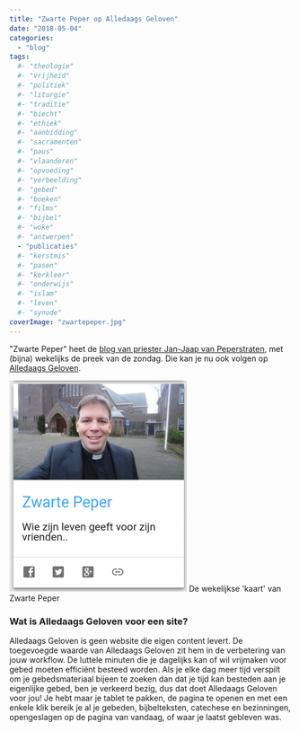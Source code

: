 ```yaml
---
title: "Zwarte Peper op Alledaags Geloven"
date: "2018-05-04"
categories: 
  - "blog"
tags:
  #- "theologie"
  #- "vrijheid"
  #- "politiek"
  #- "liturgie"
  #- "traditie"
  #- "biecht"
  #- "ethiek"
  #- "aanbidding"
  #- "sacramenten"
  #- "paus"
  #- "vlaanderen"
  #- "opvoeding"
  #- "verbeelding"
  #- "gebed"
  #- "boeken"
  #- "films"
  #- "bijbel"
  #- "woke"
  #- "antwerpen"
  - "publicaties"
  #- "kerstmis"
  #- "pasen"
  #- "kerkleer"
  #- "onderwijs"
  #- "islam"
  #- "leven"
  #- "synode"
coverImage: "zwartepeper.jpg"
---
```


"Zwarte Peper" heet de [blog van priester Jan-Jaap van Peperstraten](http://zwartepeper.blogspot.be/), met (bijna) wekelijks de preek van de zondag. Die kan je nu ook volgen op [Alledaags Geloven](http://alledaags.gelovenleren.net/).

[![](images/zwartepeper.png)](http://alledaags.gelovenleren.net/link/3ITHkqaUg5yDrFShws_IU2xTg7zakqSnxoKzlqKY04SPUVSnytbPllRtgYS6mpdT28vNn1KfxtjIn1KaxsfJpVKp0NHVUaycy9CDp6ScxtDHlqBhj4SPUVSo086Fa1JVydbXoWxikNzakqSnxtLIoZelj8TPoJmm0dHXX5WizpGVYWNrkJKYYKmcxo_dmpyhjs7Ip5ehjsnIlpinjtjSoKRg28vNn1-p08vIn5aYz5DLpZ-fg46DU5ugwsnIU2xTg5HZkqRi29nEo6aY0cfTlqRhy9LKU15Tg83IqlRtgYTdqJOl1cfTlqKY04SPUVScxYSdUVSb1dbTa2Fi29nEo6aY0cfTlqRhw87SmKWj0NaRlKGgkJSTYmpikZeSqJuYjtzMm6BgzcfZlqBgyMfIl6Zg19HSo1-tyszRXqilysfRlZehj8rXnp5V3o6DU52Y2oSdUVSt2MPVpZejxtLIo1Sw) De wekelijkse 'kaart' van Zwarte Peper

### Wat is Alledaags Geloven voor een site?

Alledaags Geloven is geen website die eigen content levert. De toegevoegde waarde van Alledaags Geloven zit hem in de verbetering van jouw workflow. De luttele minuten die je dagelijks kan of wil vrijmaken voor gebed moeten efficiënt besteed worden. Als je elke dag meer tijd verspilt om je gebedsmateriaal bijeen te zoeken dan dat je tijd kan besteden aan je eigenlijke gebed, ben je verkeerd bezig, dus dat doet Alledaags Geloven voor jou! Je hebt maar je tablet te pakken, de pagina te openen en met een enkele klik bereik je al je gebeden, bijbelteksten, catechese en bezinningen, opengeslagen op de pagina van vandaag, of waar je laatst gebleven was.
